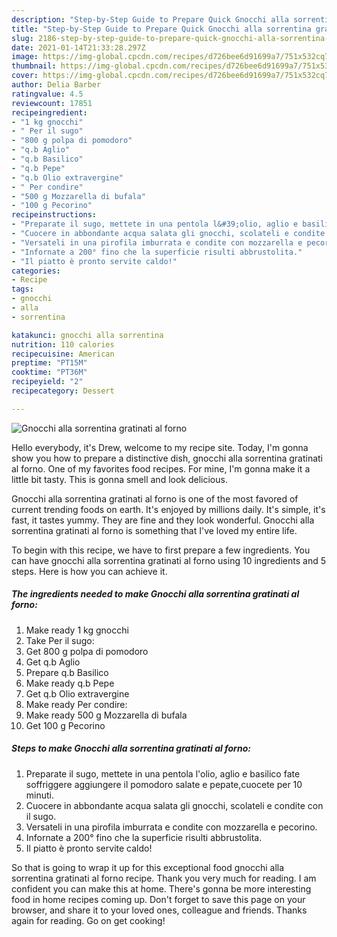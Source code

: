 ```yaml
---
description: "Step-by-Step Guide to Prepare Quick Gnocchi alla sorrentina gratinati al forno"
title: "Step-by-Step Guide to Prepare Quick Gnocchi alla sorrentina gratinati al forno"
slug: 2186-step-by-step-guide-to-prepare-quick-gnocchi-alla-sorrentina-gratinati-al-forno
date: 2021-01-14T21:33:28.297Z
image: https://img-global.cpcdn.com/recipes/d726bee6d91699a7/751x532cq70/gnocchi-alla-sorrentina-gratinati-al-forno-recipe-main-photo.jpg
thumbnail: https://img-global.cpcdn.com/recipes/d726bee6d91699a7/751x532cq70/gnocchi-alla-sorrentina-gratinati-al-forno-recipe-main-photo.jpg
cover: https://img-global.cpcdn.com/recipes/d726bee6d91699a7/751x532cq70/gnocchi-alla-sorrentina-gratinati-al-forno-recipe-main-photo.jpg
author: Delia Barber
ratingvalue: 4.5
reviewcount: 17851
recipeingredient:
- "1 kg gnocchi"
- " Per il sugo"
- "800 g polpa di pomodoro"
- "q.b Aglio"
- "q.b Basilico"
- "q.b Pepe"
- "q.b Olio extravergine"
- " Per condire"
- "500 g Mozzarella di bufala"
- "100 g Pecorino"
recipeinstructions:
- "Preparate il sugo, mettete in una pentola l&#39;olio, aglio e basilico fate soffriggere aggiungere il pomodoro salate e pepate,cuocete per 10 minuti."
- "Cuocere in abbondante acqua salata gli gnocchi, scolateli e condite con il sugo."
- "Versateli in una pirofila imburrata e condite con mozzarella e pecorino."
- "Infornate a 200° fino che la superficie risulti abbrustolita."
- "Il piatto è pronto servite caldo!"
categories:
- Recipe
tags:
- gnocchi
- alla
- sorrentina

katakunci: gnocchi alla sorrentina 
nutrition: 110 calories
recipecuisine: American
preptime: "PT15M"
cooktime: "PT36M"
recipeyield: "2"
recipecategory: Dessert

---
```



![Gnocchi alla sorrentina gratinati al forno](https://img-global.cpcdn.com/recipes/d726bee6d91699a7/751x532cq70/gnocchi-alla-sorrentina-gratinati-al-forno-recipe-main-photo.jpg)

Hello everybody, it's Drew, welcome to my recipe site. Today, I'm gonna show you how to prepare a distinctive dish, gnocchi alla sorrentina gratinati al forno. One of my favorites food recipes. For mine, I'm gonna make it a little bit tasty. This is gonna smell and look delicious.

Gnocchi alla sorrentina gratinati al forno is one of the most favored of current trending foods on earth. It's enjoyed by millions daily. It's simple, it's fast, it tastes yummy. They are fine and they look wonderful. Gnocchi alla sorrentina gratinati al forno is something that I've loved my entire life.




To begin with this recipe, we have to first prepare a few ingredients. You can have gnocchi alla sorrentina gratinati al forno using 10 ingredients and 5 steps. Here is how you can achieve it.

<!--inarticleads1-->

##### The ingredients needed to make Gnocchi alla sorrentina gratinati al forno:

1. Make ready 1 kg gnocchi
1. Take  Per il sugo:
1. Get 800 g polpa di pomodoro
1. Get q.b Aglio
1. Prepare q.b Basilico
1. Make ready q.b Pepe
1. Get q.b Olio extravergine
1. Make ready  Per condire:
1. Make ready 500 g Mozzarella di bufala
1. Get 100 g Pecorino




<!--inarticleads2-->

##### Steps to make Gnocchi alla sorrentina gratinati al forno:

1. Preparate il sugo, mettete in una pentola l&#39;olio, aglio e basilico fate soffriggere aggiungere il pomodoro salate e pepate,cuocete per 10 minuti.
1. Cuocere in abbondante acqua salata gli gnocchi, scolateli e condite con il sugo.
1. Versateli in una pirofila imburrata e condite con mozzarella e pecorino.
1. Infornate a 200° fino che la superficie risulti abbrustolita.
1. Il piatto è pronto servite caldo!




So that is going to wrap it up for this exceptional food gnocchi alla sorrentina gratinati al forno recipe. Thank you very much for reading. I am confident you can make this at home. There's gonna be more interesting food in home recipes coming up. Don't forget to save this page on your browser, and share it to your loved ones, colleague and friends. Thanks again for reading. Go on get cooking!

